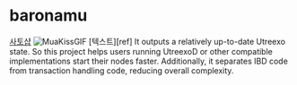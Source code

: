 # baronamu
[사토샵](https://store.btcmap.kr/stores/Bitcoin_Mini_Conference/)
![MuaKissGIF](https://github.com/user-attachments/assets/480dd492-07a2-4e3c-b791-fcd525249203)
[텍스트][ref]
It outputs a relatively up-to-date Utreexo state. 
So this project helps users running UtreexoD or other compatible implementations start their nodes faster. 
Additionally, it separates IBD code from transaction handling code, reducing overall complexity.
